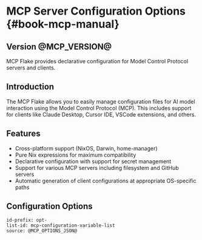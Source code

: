 # MCP Server Configuration Options {#book-mcp-manual}
## Version @MCP_VERSION@

MCP Flake provides declarative configuration for Model Control Protocol servers and clients.

## Introduction

The MCP Flake allows you to easily manage configuration files for AI model interaction using the Model Control Protocol (MCP). This includes support for clients like Claude Desktop, Cursor IDE, VSCode extensions, and others.

## Features

- Cross-platform support (NixOS, Darwin, home-manager)
- Pure Nix expressions for maximum compatibility
- Declarative configuration with support for secret management
- Support for various MCP servers including filesystem and GitHub servers
- Automatic generation of client configurations at appropriate OS-specific paths

## Configuration Options

```{=include=} options
id-prefix: opt-
list-id: mcp-configuration-variable-list
source: @MCP_OPTIONS_JSON@
```
